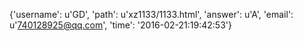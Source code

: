 {'username': u'GD', 'path': u'xz1133/1133.html', 'answer': u'A', 'email': u'740128925@qq.com', 'time': '2016-02-21:19:42:53'}